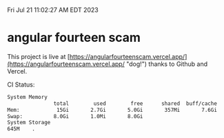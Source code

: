 Fri Jul 21 11:02:27 AM EDT 2023

# angular fourteen scam


This project is live at [https://angularfourteenscam.vercel.app/](https://angularfourteenscam.vercel.app/ "dog!") thanks to Github and Vercel.

CI Status: 

```bash
System Memory
               total        used        free      shared  buff/cache   available
Mem:            15Gi       2.7Gi       5.0Gi       357Mi       7.6Gi        11Gi
Swap:          8.0Gi       1.0Mi       8.0Gi
System Storage
645M	.
